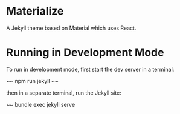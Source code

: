 # Materialize

A Jekyll theme based on Material which uses React.

# Running in Development Mode

To run in development mode, first start the dev server in a terminal:

~~
npm run jekyll
~~

then in a separate terminal, run the Jekyll site:

~~
bundle exec jekyll serve
~~~

